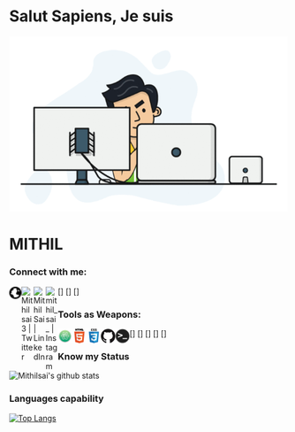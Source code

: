 # Salut Sapiens, Je suis 
![gif from Mithil](https://github.com/Mithilsai/Mithilsai/blob/master/mithil.gif?raw=true)
# MITHIL

### Connect with me:

<img align="left" alt="https://mithilsai.github.io/" width="22px" src="https://raw.githubusercontent.com/iconic/open-iconic/master/svg/globe.svg" />
[<img align="left" alt="Mithilsai3 | Twitter" width="22px" src="https://cdn.jsdelivr.net/npm/simple-icons@v3/icons/twitter.svg" />]
[<img align="left" alt="Mithil Sai | LinkedIn" width="22px" src="https://cdn.jsdelivr.net/npm/simple-icons@v3/icons/linkedin.svg" />]
[<img align="left" alt="mithil_sai_ | Instagram" width="22px" src="https://cdn.jsdelivr.net/npm/simple-icons@v3/icons/instagram.svg" />]

### Tools as Weapons:

[<img align="left" alt="Atom" width="26px" src="https://raw.githubusercontent.com/github/explore/80688e429a7d4ef2fca1e82350fe8e3517d3494d/topics/atom/atom.png" />]
[<img align="left" alt="HTML5" width="26px" src="https://raw.githubusercontent.com/github/explore/80688e429a7d4ef2fca1e82350fe8e3517d3494d/topics/html/html.png" />]
[<img align="left" alt="CSS3" width="26px" src="https://raw.githubusercontent.com/github/explore/80688e429a7d4ef2fca1e82350fe8e3517d3494d/topics/css/css.png" />]
[<img align="left" alt="GitHub" width="26px" src="https://raw.githubusercontent.com/github/explore/78df643247d429f6cc873026c0622819ad797942/topics/github/github.png" />]
[<img align="left" alt="Terminal" width="26px" src="https://raw.githubusercontent.com/github/explore/80688e429a7d4ef2fca1e82350fe8e3517d3494d/topics/terminal/terminal.png" />]
### Know my Status

![Mithilsai's github stats](https://github-readme-stats.vercel.app/api?username=Mithilsai&show_icons=true&theme=radical)

### Languages capability

[![Top Langs](https://github-readme-stats.vercel.app/api/top-langs/?username=Mithilsai)](https://github.com/Mithilsai/github-readme-stats)
